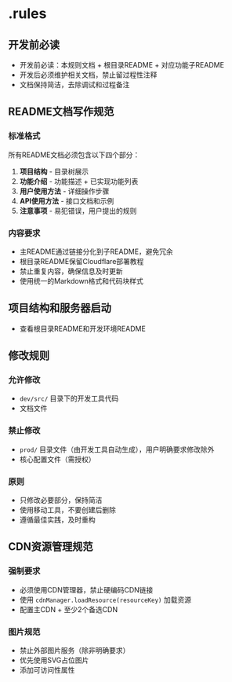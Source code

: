 # .rules

## 开发前必读
- 开发前必读：本规则文档 + 根目录README + 对应功能子README
- 开发后必须维护相关文档，禁止留过程性注释
- 文档保持简洁，去除调试和过程备注

## README文档写作规范

### 标准格式
所有README文档必须包含以下四个部分：
1. **项目结构** - 目录树展示
2. **功能介绍** - 功能描述 + 已实现功能列表
3. **用户使用方法** - 详细操作步骤
4. **API使用方法** - 接口文档和示例
5. **注意事项** - 易犯错误，用户提出的规则

### 内容要求
- 主README通过链接分化到子README，避免冗余
- 根目录README保留Cloudflare部署教程
- 禁止重复内容，确保信息及时更新
- 使用统一的Markdown格式和代码块样式

## 项目结构和服务器启动
- 查看根目录README和开发环境README

## 修改规则

### 允许修改
- `dev/src/` 目录下的开发工具代码
- 文档文件

### 禁止修改
- `prod/` 目录文件（由开发工具自动生成），用户明确要求修改除外
- 核心配置文件（需授权）

### 原则
- 只修改必要部分，保持简洁
- 使用移动工具，不要创建后删除
- 遵循最佳实践，及时重构

## CDN资源管理规范

### 强制要求
- 必须使用CDN管理器，禁止硬编码CDN链接
- 使用 `cdnManager.loadResource(resourceKey)` 加载资源
- 配置主CDN + 至少2个备选CDN

### 图片规范
- 禁止外部图片服务（除非明确要求）
- 优先使用SVG占位图片
- 添加可访问性属性